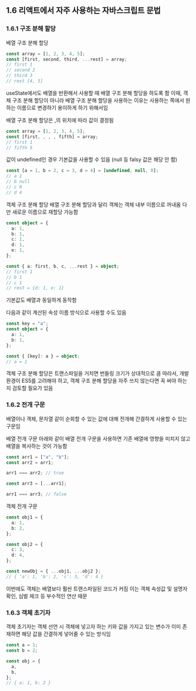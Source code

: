 ## 1.6 리액트에서 자주 사용하는 자바스크립트 문법

### 1.6.1 구조 분해 할당

배열 구조 분해 할당

```typescript
const array = [1, 2, 3, 4, 5];
const [first, second, third, ...rest] = array;
// first 1
// second 2
// third 3
// rest [4, 5]
```

useState에서도 배열을 반환해서 사용할 때 배열 구조 분해 할당을 하도록 함
이때, 객체 구조 분해 할당이 아니라 배열 구조 분해 할당을 사용하는 이유는 사용하는 쪽에서 원하는 이름으로 변경하기 용이하게 하기 위해서임

배열 구조 분해 할당은 ,의 위치에 따라 값이 결정됨

```typescript
const array = [1, 2, 3, 4, 5];
const [first, , , , fifth] = array;
// first 1
// fifth 5
```

값이 undefined인 경우 기본값을 사용할 수 있음
(null 등 falsy 값은 해당 안 함)

```typescript
const [a = 1, b = 2, c = 3, d = 4] = [undefined, null, 0];
// a 1
// b null
// c 0
// d 4
```

객체 구조 분해 할당
배열 구조 분해 할당과 달리 객체는 객체 내부 이름으로 꺼내옴
다만 새로운 이름으로 재할당 가능함

```typescript
const object = {
  a: 1,
  b: 1,
  c: 1,
  d: 1,
  e: 1,
};

const { a: first, b, c, ...rest } = object;
// first 1
// b 1
// c 1
// rest = {d: 1, e: 1}
```

기본값도 배열과 동일하게 동작함

다음과 같이 계산된 속성 이름 방식으로 사용할 수도 있음

```typescript
const key = "a";
const object = {
  a: 1,
  b: 1,
};

const { [key]: a } = object;
// a = 1
```

객체 구조 분해 할당은 트랜스파일을 거치면 번들링 크기가 상대적으로 큼
따라서, 개발 환경이 ES5를 고려해야 하고, 객체 구조 분해 할당을 자주 쓰지 않는다면 꼭 써야 하는지 검토할 필요가 있음

### 1.6.2 전개 구문

배열이나 객체, 문자열 같이 순회할 수 있는 값에 대해 전개해 간결하게 사용할 수 있는 구문임

배열 전개 구문
아래와 같이 배열 전개 구문을 사용하면 기존 배열에 영향을 미치지 않고 배열을 복사하는 것이 가능함

```typescript
const arr1 = ["a", "b"];
const arr2 = arr1;

arr1 === arr2; // true

const arr3 = [...arr1];

arr1 === arr3; // false
```

객체 전개 구문

```typescript
const obj1 = {
  a: 1,
  b: 2,
};

const obj2 = {
  c: 3,
  d: 4,
};

const newObj = { ...obj1, ...obj2 };
// { 'a': 1, 'b': 2, 'c': 3, 'd': 4 }
```

이번에도 객체는 배열보다 훨씬 트랜스파일된 코드가 커짐
이는 객체 속성값 및 설명자 확인, 심벌 체크 등 부수적인 연산 때문

### 1.6.3 객체 초기자

객체 초기자는 객체 선언 시 객체에 넣고자 하는 키와 값을 가지고 있는 변수가 이미 존재하면 해당 값을 간결하게 넣어줄 수 있는 방식임

```typescript
const a = 1;
const b = 2;

const obj = {
  a,
  b,
};
// { a: 1, b: 2 }
```
